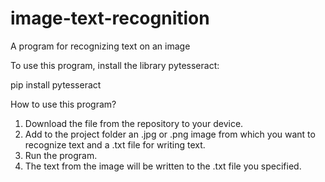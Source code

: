 # image-text-recognition
A program for recognizing text on an image

To use this program, install the library pytesseract:

pip install pytesseract

How to use this program?

1. Download the file from the repository to your device.
2. Add to the project folder an .jpg or .png image from which you want to recognize text and a .txt file for writing text.
3. Run the program.
4. The text from the image will be written to the .txt file you specified.
